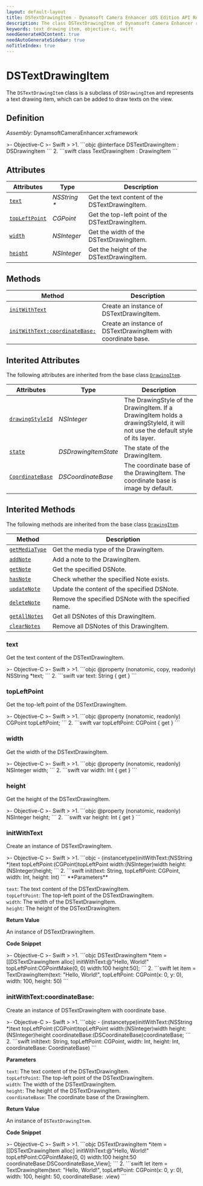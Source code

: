 ```yaml
---
layout: default-layout
title: DSTextDrawingItem - Dynamsoft Camera Enhancer iOS Edition API Reference
description: The class DSTextDrawingItem of Dynamsoft Camera Enhancer represents a text drawing item, which can be added to draw texts on the view.
keywords: text drawing item, objective-c, swift
needGenerateH3Content: true
needAutoGenerateSidebar: true
noTitleIndex: true
---
```


# DSTextDrawingItem

The `DSTextDrawingItem` class is a subclass of `DSDrawingItem` and represents a text drawing item, which can be added to draw texts on the view.

## Definition

*Assembly:* DynamsoftCameraEnhancer.xcframework

<div class="sample-code-prefix"></div>
>- Objective-C
>- Swift
>
>1. 
```objc
@interface DSTextDrawingItem : DSDrawingItem
```
2. 
```swift
class TextDrawingItem : DrawingItem
```

## Attributes

| Attributes | Type | Description |
| ---------- | ---- | ----------- |
| [`text`](#text) | *NSString \** |Get the text content of the DSTextDrawingItem. |
| [`topLeftPoint`](#topleftpoint) | *CGPoint* |Get the top-left point of the DSTextDrawingItem. |
| [`width`](#width) | *NSInteger* |Get the width of the DSTextDrawingItem. |
| [`height`](#height) | *NSInteger* |Get the height of the DSTextDrawingItem. |

## Methods

| Method | Description |
|------- |-------------|
| [`initWithText`](#initwithtext) | Create an instance of DSTextDrawingItem. |
| [`initWithText:coordinateBase:`](#initwithtextcoordinatebase) | Create an instance of DSTextDrawingItem with coordinate base. |

## Interited Attributes

The following attributes are inherited from the base class [`DrawingItem`](drawingitem.html).

| Attributes | Type | Description |
| ---------- | ---- | ----------- |
| [`drawingStyleId`](drawingitem.html#drawingstyleid) | *NSInteger* | The DrawingStyle of the DrawingItem. If a DrawingItem holds a drawingStyleId, it will not use the default style of its layer. |
| [`state`](drawingitem.html#state) | *DSDrawingItemState* | The state of the DrawingItem. |
| [`CoordinateBase`](drawingitem.html#coordinatebase) | *DSCoordinateBase* | The coordinate base of the DrawingItem. The coordinate base is image by default. |

## Interited Methods

The following methods are inherited from the base class [`DrawingItem`](drawingitem.html).

| Method | Description |
|------- |-------------|
| [`getMediaType`](drawingitem.html#getmediatype) | Get the media type of the DrawingItem. |
| [`addNote`](drawingitem.html#addnote) | Add a note to the DrawingItem. |
| [`getNote`](drawingitem.html#getnote) | Get the specified DSNote. |
| [`hasNote`](drawingitem.html#hasnote) | Check whether the specified Note exists. |
| [`updateNote`](drawingitem.html#updatenote) | Update the content of the specified DSNote. |
| [`deleteNote`](drawingitem.html#deletenote) | Remove the specified DSNote with the specified name. |
| [`getAllNotes`](drawingitem.html#getallnotes) | Get all DSNotes of this DrawingItem. |
| [`clearNotes`](drawingitem.html#clearnotes) | Remove all DSNotes of this DrawingItem. |

### text

Get the text content of the DSTextDrawingItem.

<div class="sample-code-prefix"></div>
>- Objective-C
>- Swift
>
>1. 
```objc
@property (nonatomic, copy, readonly) NSString *text;
```
2. 
```swift
var text: String { get }
```

### topLeftPoint

Get the top-left point of the DSTextDrawingItem.

<div class="sample-code-prefix"></div>
>- Objective-C
>- Swift
>
>1. 
```objc
@property (nonatomic, readonly) CGPoint topLeftPoint;
```
2. 
```swift
var topLeftPoint: CGPoint { get }
```

### width

Get the width of the DSTextDrawingItem.

<div class="sample-code-prefix"></div>
>- Objective-C
>- Swift
>
>1. 
```objc
@property (nonatomic, readonly) NSInteger width;
```
2. 
```swift
var width: Int { get }
```

### height

Get the height of the DSTextDrawingItem.

<div class="sample-code-prefix"></div>
>- Objective-C
>- Swift
>
>1. 
```objc
@property (nonatomic, readonly) NSInteger height;
```
2. 
```swift
var height: Int { get }
```

### initWithText

Create an instance of DSTextDrawingItem.

<div class="sample-code-prefix"></div>
>- Objective-C
>- Swift
>
>1. 
```objc
- (instancetype)initWithText:(NSString *)text
                topLeftPoint:(CGPoint)topLeftPoint
                       width:(NSInteger)width
                      height:(NSInteger)height;
```
2. 
```swift
init(text: String, topLeftPoint: CGPoint, width: Int, height: Int)
```
**Parameters**

`text`: The text content of the DSTextDrawingItem.  
`topLeftPoint`: The top-left point of the DSTextDrawingItem.  
`width`: The width of the DSTextDrawingItem.  
`height`: The height of the DSTextDrawingItem.  

**Return Value**

An instance of DSTextDrawingItem.

**Code Snippet**

<div class="sample-code-prefix"></div>
>- Objective-C
>- Swift
>
>1. 
```objc
DSTextDrawingItem *item = [[DSTextDrawingItem alloc] initWithText:@"Hello, World!" topLeftPoint:CGPointMake(0, 0) width:100 height:50];
```
2. 
```swift
let item = TextDrawingItem(text: "Hello, World!", topLeftPoint: CGPoint(x: 0, y: 0), width: 100, height: 50)
```

### initWithText:coordinateBase:

Create an instance of DSTextDrawingItem with coordinate base.

<div class="sample-code-prefix"></div>
>- Objective-C
>- Swift
>
>1. 
```objc
- (instancetype)initWithText:(NSString *)text
                topLeftPoint:(CGPoint)topLeftPoint
                       width:(NSInteger)width
                      height:(NSInteger)height
              coordinateBase:(DSCoordinateBase)coordinateBase;
```
2. 
```swift
init(text: String, topLeftPoint: CGPoint, width: Int, height: Int, coordinateBase: CoordinateBase)
```

**Parameters**

`text`: The text content of the DSTextDrawingItem.  
`topLeftPoint`: The top-left point of the DSTextDrawingItem.  
`width`: The width of the DSTextDrawingItem.  
`height`: The height of the DSTextDrawingItem.  
`coordinateBase`: The coordinate base of the DrawingItem.  

**Return Value**

An instance of `DSTextDrawingItem`.

**Code Snippet**

<div class="sample-code-prefix"></div>
>- Objective-C
>- Swift
>
>1. 
```objc
DSTextDrawingItem *item = [[DSTextDrawingItem alloc] initWithText:@"Hello, World!" topLeftPoint:CGPointMake(0, 0) width:100 height:50 coordinateBase:DSCoordinateBase_View];
```
2. 
```swift
let item = TextDrawingItem(text: "Hello, World!", topLeftPoint: CGPoint(x: 0, y: 0), width: 100, height: 50, coordinateBase: .view)
```
